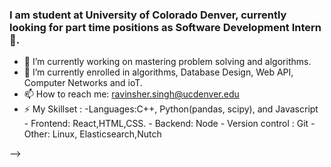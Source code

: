 ### I am student at University of Colorado Denver, currently looking for part time positions as Software Development Intern 👋.


- 🔭 I’m currently working on mastering problem solving and algorithms.
- 🌱 I’m currently enrolled in algorithms, Database Design, Web API, Computer Networks and ioT.
- 📫 How to reach me: ravinsher.singh@ucdenver.edu
- ⚡ My Skillset :
      -Languages:C++, Python(pandas, scipy), and Javascript
      - Frontend: React,HTML,CSS.
      - Backend:  Node 
      - Version control : Git
      - Other: Linux, Elasticsearch,Nutch
     
-->
